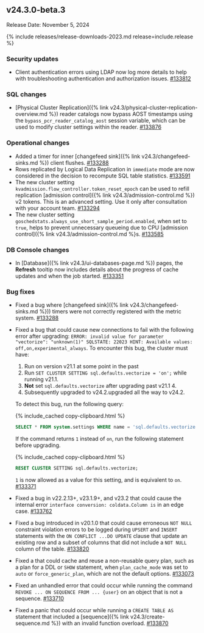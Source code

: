## v24.3.0-beta.3

Release Date: November 5, 2024

{% include releases/release-downloads-2023.md release=include.release %}

<h3 id="v24-3-0-beta-3-security-updates">Security updates</h3>

- Client authentication errors using LDAP now log more details to help with troubleshooting authentication and authorization issues. [#133812][#133812]

<h3 id="v24-3-0-beta-3-sql-changes">SQL changes</h3>

- [Physical Cluster Replication]({% link v24.3/physical-cluster-replication-overview.md %}) reader catalogs now bypass AOST timestamps using the `bypass_pcr_reader_catalog_aost` session variable, which can be used to modify cluster settings within the reader. [#133876][#133876]

<h3 id="v24-3-0-beta-3-operational-changes">Operational changes</h3>

- Added a timer for inner [changefeed sink]({% link v24.3/changefeed-sinks.md %}) client flushes. [#133288][#133288]
- Rows replicated by Logical Data Replication in `immediate` mode are now considered in the decision to recompute SQL table statistics. [#133591][#133591]
- The new cluster setting `kvadmission.flow_controller.token_reset_epoch` can be used to refill replication [admission control]({% link v24.3/admission-control.md %}) v2 tokens. This is an advanced setting. Use it only after consultation with your account team. [#133294][#133294]
- The new cluster setting `goschedstats.always_use_short_sample_period.enabled`, when set to `true`, helps to prevent unnecessary queueing due to CPU [admission control]({% link v24.3/admission-control.md %}s. [#133585][#133585]

<h3 id="v24-3-0-beta-3-db-console-changes">DB Console changes</h3>

- In [Database]({% link v24.3/ui-databases-page.md %}) pages, the **Refresh** tooltip now includes details about the progress of cache updates and when the job started. [#133351][#133351]

<h3 id="v24-3-0-beta-3-bug-fixes">Bug fixes</h3>

- Fixed a bug where [changefeed sink]({% link v24.3/changefeed-sinks.md %})) timers were not correctly registered with the metric system. [#133288][#133288]
- Fixed a bug that could cause new connections to fail with the following error after upgrading: `ERROR: invalid value for parameter "vectorize": "unknown(1)" SQLSTATE: 22023 HINT: Available values: off,on,experimental_always`. To encounter this bug, the cluster must have:
    1. Run on version v21.1 at some point in the past
    1. Run `SET CLUSTER SETTING sql.defaults.vectorize = 'on';` while running v21.1.
    1. **Not** set `sql.defaults.vectorize` after upgrading past v21.1 4.
    1. Subsequently upgraded to v24.2.upgraded all the way to v24.2.

    To detect this bug, run the following query:

    {% include_cached copy-clipboard.html %}
    ~~~ sql
    SELECT * FROM system.settings WHERE name = 'sql.defaults.vectorize
    ~~~

    If the command returns `1` instead of `on`, run the following statement before upgrading.

    {% include_cached copy-clipboard.html %}
    ~~~ sql
    RESET CLUSTER SETTING sql.defaults.vectorize;
    ~~~

    `1` is now allowed as a value for this setting, and is equivalent to `on`. [#133371][#133371]
- Fixed a bug in v22.2.13+, v23.1.9+, and v23.2 that could cause the internal error `interface conversion: coldata.Column is` in an edge case. [#133762][#133762]
- Fixed a bug introduced in v20.1.0 that could cause erroneous `NOT NULL` constraint violation errors to be logged during `UPSERT` and `INSERT` statements with the `ON CONFLICT ...DO UPDATE` clause that update an existing row and a subset of columns that did not include a `NOT NULL` column of the table. [#133820][#133820]
- Fixed a that could cache and reuse a non-reusable query plan, such as a plan for a DDL or `SHOW` statement, when `plan_cache_mode` was set to `auto` or `force_generic_plan`, which are not the default options. [#133073][#133073]
- Fixed an unhandled error that could occur while running the command `REVOKE ... ON SEQUENCE FROM ... {user}` on an object that is not a sequence. [#133710][#133710]
- Fixed a panic that could occur while running a `CREATE TABLE AS` statement that included a [sequence]({% link v24.3/create-sequence.md %}) with an invalid function overload. [#133870][#133870]


[#133073]: https://github.com/cockroachdb/cockroach/pull/133073
[#133288]: https://github.com/cockroachdb/cockroach/pull/133288
[#133294]: https://github.com/cockroachdb/cockroach/pull/133294
[#133351]: https://github.com/cockroachdb/cockroach/pull/133351
[#133371]: https://github.com/cockroachdb/cockroach/pull/133371
[#133414]: https://github.com/cockroachdb/cockroach/pull/133414
[#133472]: https://github.com/cockroachdb/cockroach/pull/133472
[#133585]: https://github.com/cockroachdb/cockroach/pull/133585
[#133591]: https://github.com/cockroachdb/cockroach/pull/133591
[#133710]: https://github.com/cockroachdb/cockroach/pull/133710
[#133762]: https://github.com/cockroachdb/cockroach/pull/133762
[#133812]: https://github.com/cockroachdb/cockroach/pull/133812
[#133820]: https://github.com/cockroachdb/cockroach/pull/133820
[#133870]: https://github.com/cockroachdb/cockroach/pull/133870
[#133876]: https://github.com/cockroachdb/cockroach/pull/133876

